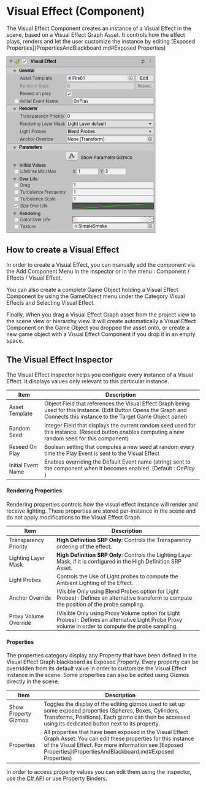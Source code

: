 # Visual Effect (Component)

The Visual Effect Component creates an instance of a Visual Effect in the scene, based on a Visual Effect Graph Asset. It controls how the effect plays, renders and let the user customize the instance by editing [Exposed Properties](PropertiesAndBlackboard.md#Exposed Properties)

![Visual Effect Component](Images/VisualEffectComponent.png)

## How to create a Visual Effect

In order to create a Visual Effect, you can manually add the component via the Add Component Menu in the inspector or in the menu : Component / Effects / Visual Effect. 

You can also create a complete Game Object holding a Visual Effect Component by using the GameObject menu under the Category Visual Effects and Selecting Visual Effect.

Finally, When you drag a Visual Effect Graph asset from the project view to the scene view or hierarchy view. It will create automatically a Visual Effect Component on the Game Object you dropped the asset onto, or create a new game object with a Visual Effect Component if you drop it in an empty space.

## The Visual Effect Inspector

The Visual Effect Inspector helps you configure every instance of a Visual Effect. It displays values only relevant to this particular instance.

| Item               | Description                                                  |
| ------------------ | ------------------------------------------------------------ |
| Asset Template     | Object Field that references the Visual Effect Graph being used for this Instance. (Edit Button Opens the Graph and Connects this instance to the Target Game Object panel) |
| Random Seed        | Integer Field that displays the current random seed used for this instance. (Reseed button enables computing a new random seed for this component) |
| Reseed On Play     | Boolean setting that computes a new seed at random every time the Play Event is sent to the Visual Effect |
| Initial Event Name | Enables overriding the Default Event name (string) sent to the component when it becomes enabled. (Default : *OnPlay* ) |

#### Rendering Properties

Rendering properties controls how the visual effect instance will render and receive lighting. These properties are stored per-instance in the scene and do not apply modifications to the Visual Effect Graph.

| Item                  | Description                                                  |
| --------------------- | ------------------------------------------------------------ |
| Transparency Priority | **High Definition SRP Only**: Controls the Transparency ordering of the effect. |
| Lighting Layer Mask   | **High Definition SRP Only**: Controls the Lighting Layer Mask, if it is configured in the High Definition SRP Asset. |
| Light Probes          | Controls the Use of Light probes to compute the Ambient Lighting of the Effect. |
| Anchor Override       | (Visible Only using Blend Probes option for Light Probes) : Defines an alternative transform to compute the position of the probe sampling. |
| Proxy Volume Override | (Visible Only using Proxy Volume option for Light Probes) : Defines an alternative Light Probe Proxy volume in order to compute the probe sampling. |

#### Properties

The properties category display any Property that have been defined in the Visual Effect Graph blackboard as Exposed Property. Every property can be overridden from its default value in order to customize the Visual Effect instance in the scene. Some properties can also be edited using Gizmos directly in the scene.

| Item                 | Description                                                  |
| -------------------- | ------------------------------------------------------------ |
| Show Property Gizmos | Toggles the display of the editing gizmos used to set up some exposed properties (Spheres, Boxes, Cylinders, Transforms, Positions). Each gizmo can then be accessed using its dedicated button next to its property. |
| Properties           | All properties that have been exposed in the Visual Effect Graph Asset.  You can edit these properties for this instance of the Visual Effect. For more information see [Exposed Properties](PropertiesAndBlackboard.md#Exposed Properties) |

In order to access property values you can edit them using the inspector, use the [C# API](https://docs.unity3d.com/2019.3/Documentation/ScriptReference/VFX.VisualEffect.html) or use Property Binders.
